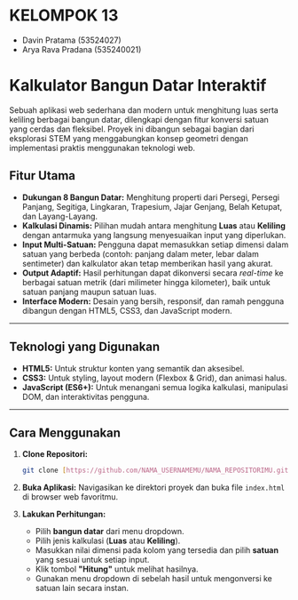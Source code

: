 # KELOMPOK 13
- Davin Pratama (53524027)
- Arya Rava Pradana (535240021) 


# Kalkulator Bangun Datar Interaktif

Sebuah aplikasi web sederhana dan modern untuk menghitung luas serta keliling berbagai bangun datar, dilengkapi dengan fitur konversi satuan yang cerdas dan fleksibel. Proyek ini dibangun sebagai bagian dari eksplorasi STEM yang menggabungkan konsep geometri dengan implementasi praktis menggunakan teknologi web.



## Fitur Utama

- **Dukungan 8 Bangun Datar:** Menghitung properti dari Persegi, Persegi Panjang, Segitiga, Lingkaran, Trapesium, Jajar Genjang, Belah Ketupat, dan Layang-Layang.
- **Kalkulasi Dinamis:** Pilihan mudah antara menghitung **Luas** atau **Keliling** dengan antarmuka yang langsung menyesuaikan input yang diperlukan.
- **Input Multi-Satuan:** Pengguna dapat memasukkan setiap dimensi dalam satuan yang berbeda (contoh: panjang dalam meter, lebar dalam sentimeter) dan kalkulator akan tetap memberikan hasil yang akurat.
- **Output Adaptif:** Hasil perhitungan dapat dikonversi secara *real-time* ke berbagai satuan metrik (dari milimeter hingga kilometer), baik untuk satuan panjang maupun satuan luas.
- **Interface Modern:** Desain yang bersih, responsif, dan ramah pengguna dibangun dengan HTML5, CSS3, dan JavaScript modern.

---

## Teknologi yang Digunakan

- **HTML5:** Untuk struktur konten yang semantik dan aksesibel.
- **CSS3:** Untuk styling, layout modern (Flexbox & Grid), dan animasi halus.
- **JavaScript (ES6+):** Untuk menangani semua logika kalkulasi, manipulasi DOM, dan interaktivitas pengguna.

---

## Cara Menggunakan

1.  **Clone Repositori:**
    ```bash
    git clone [https://github.com/NAMA_USERNAMEMU/NAMA_REPOSITORIMU.git](https://github.com/NAMA_USERNAMEMU/NAMA_REPOSITORIMU.git)
    ```
2.  **Buka Aplikasi:**
    Navigasikan ke direktori proyek dan buka file `index.html` di browser web favoritmu.

3.  **Lakukan Perhitungan:**
    - Pilih **bangun datar** dari menu dropdown.
    - Pilih jenis kalkulasi (**Luas** atau **Keliling**).
    - Masukkan nilai dimensi pada kolom yang tersedia dan pilih **satuan** yang sesuai untuk setiap input.
    - Klik tombol **"Hitung"** untuk melihat hasilnya.
    - Gunakan menu dropdown di sebelah hasil untuk mengonversi ke satuan lain secara instan.
